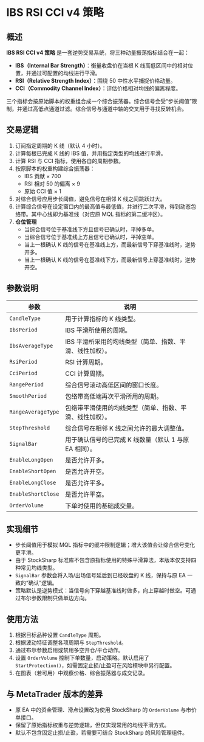 # IBS RSI CCI v4 策略

## 概述
**IBS RSI CCI v4 策略** 是一套逆势交易系统，将三种动量振荡指标结合在一起：

- **IBS（Internal Bar Strength）**：衡量收盘价在当根 K 线高低区间中的相对位置，并通过可配置的均线进行平滑。
- **RSI（Relative Strength Index）**：围绕 50 中性水平捕捉价格动量。
- **CCI（Commodity Channel Index）**：评估价格相对均线的偏离程度。

三个指标会按原始脚本的权重组合成一个综合振荡器。综合信号会受“步长阈值”限制，并通过高低点通道过滤。综合信号与通道中轴的交叉用于寻找反转机会。

## 交易逻辑
1. 订阅指定周期的 K 线（默认 4 小时）。
2. 计算每根已完成 K 线的 IBS 值，并用指定类型的均线进行平滑。
3. 计算 RSI 与 CCI 指标，使用各自的周期参数。
4. 按原脚本的权重构建综合振荡器：
   - IBS 贡献 × 700
   - RSI 相对 50 的偏离 × 9
   - 原始 CCI 值 × 1
5. 对综合信号应用步长阈值，避免信号在相邻 K 线之间跳跃过大。
6. 计算综合信号在设定窗口内的最高值与最低值，并进行二次平滑，得到动态包络带。其中心线即为基准线（对应原 MQL 指标的第二缓冲区）。
7. **仓位管理**
   - 当综合信号位于基准线下方且信号已确认时，平掉多单。
   - 当综合信号位于基准线上方且信号已确认时，平掉空单。
   - 当上一根确认 K 线的信号在基准线上方，而最新信号下穿基准线时，逆势开多。
   - 当上一根确认 K 线的信号在基准线下方，而最新信号上穿基准线时，逆势开空。

## 参数说明
| 参数 | 说明 |
|------|------|
| `CandleType` | 用于计算指标的 K 线类型。 |
| `IbsPeriod` | IBS 平滑所使用的周期。 |
| `IbsAverageType` | IBS 平滑所采用的均线类型（简单、指数、平滑、线性加权）。 |
| `RsiPeriod` | RSI 计算周期。 |
| `CciPeriod` | CCI 计算周期。 |
| `RangePeriod` | 综合信号滚动高低区间的窗口长度。 |
| `SmoothPeriod` | 包络带高低端再次平滑所用的周期。 |
| `RangeAverageType` | 包络带平滑使用的均线类型（简单、指数、平滑、线性加权）。 |
| `StepThreshold` | 综合信号在相邻 K 线之间允许的最大调整值。 |
| `SignalBar` | 用于确认信号的已完成 K 线数量（默认 1 与原 EA 相同）。 |
| `EnableLongOpen` | 是否允许开多。 |
| `EnableShortOpen` | 是否允许开空。 |
| `EnableLongClose` | 是否允许平多。 |
| `EnableShortClose` | 是否允许平空。 |
| `OrderVolume` | 下单时使用的基础成交量。 |

## 实现细节
- 步长阈值用于模拟 MQL 指标中的缓冲限制逻辑；增大该值会让综合信号变化更平滑。
- 由于 StockSharp 标准库不包含原指标使用的特殊平滑算法，本版本仅支持四种常见均线类型。
- `SignalBar` 参数会将入场/出场信号延后到已经收盘的 K 线，保持与原 EA 一致的“确认”逻辑。
- 策略默认是逆势模式：当信号向下穿越基准线时做多，向上穿越时做空。可通过布尔参数限制只做单边方向。

## 使用方法
1. 根据目标品种设置 `CandleType` 周期。
2. 根据波动特征调整各项周期与 `StepThreshold`。
3. 通过布尔参数启用或禁用多空开仓/平仓动作。
4. 设置 `OrderVolume` 控制下单数量，启动策略。默认启用了 `StartProtection()`，如需固定止损/止盈可在风险模块中另行配置。
5. 在图表（若可用）中观察价格、综合振荡器与成交记录。

## 与 MetaTrader 版本的差异
- 原 EA 中的资金管理、滑点设置改为使用 StockSharp 的 `OrderVolume` 与市价单接口。
- 保留了原始指标权重与逆势逻辑，但仅实现常用的均线平滑方式。
- 默认不包含固定止损/止盈，若需要可结合 StockSharp 的风险管理组件。
